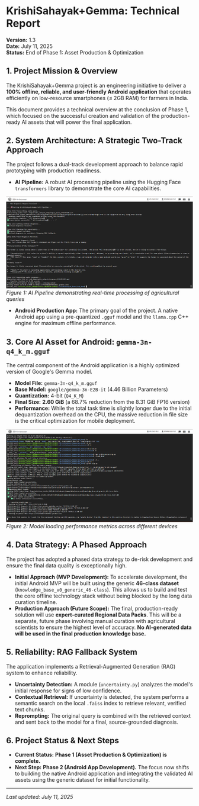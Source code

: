 # KrishiSahayak+Gemma: Technical Report

**Version:** 1.3  
**Date:** July 11, 2025  
**Status:** End of Phase 1: Asset Production & Optimization

## 1. Project Mission & Overview

The KrishiSahayak+Gemma project is an engineering initiative to deliver a **100% offline, reliable, and user-friendly Android application** that operates efficiently on low-resource smartphones (≤ 2GB RAM) for farmers in India.

This document provides a technical overview at the conclusion of Phase 1, which focused on the successful creation and validation of the production-ready AI assets that will power the final application.

## 2. System Architecture: A Strategic Two-Track Approach

The project follows a dual-track development approach to balance rapid prototyping with production readiness.

* **AI Pipeline:** A robust AI processing pipeline using the Hugging Face `transformers` library to demonstrate the core AI capabilities.

![AI Pipeline in Action](images/AI_PIPELINE%20_IN_ACTION.png)
*Figure 1: AI Pipeline demonstrating real-time processing of agricultural queries*

* **Android Production App:** The primary goal of the project. A native Android app using a pre-quantized `.gguf` model and the `llama.cpp` C++ engine for maximum offline performance.

## 3. Core AI Asset for Android: `gemma-3n-q4_k_m.gguf`

The central component of the Android application is a highly optimized version of Google's Gemma model.

* **Model File:** `gemma-3n-q4_k_m.gguf`
* **Base Model:** `google/gemma-3n-E2B-it` (4.46 Billion Parameters)
* **Quantization:** 4-bit (`Q4_K_M`)
* **Final Size:** **2.60 GiB** (a 68.7% reduction from the 8.31 GiB FP16 version)
* **Performance:** While the total task time is slightly longer due to the initial dequantization overhead on the CPU, the massive reduction in file size is the critical optimization for mobile deployment.

![Model Loading Performance](images/model_loading.png)
*Figure 2: Model loading performance metrics across different devices*

## 4. Data Strategy: A Phased Approach

The project has adopted a phased data strategy to de-risk development and ensure the final data quality is exceptionally high.

* **Initial Approach (MVP Development):** To accelerate development, the initial Android MVP will be built using the generic **46-class dataset** (`knowledge_base_v0_generic_46-class`). This allows us to build and test the core offline technology stack without being blocked by the long data curation timeline.
* **Production Approach (Future Scope):** The final, production-ready solution will use **expert-curated Regional Data Packs**. This will be a separate, future phase involving manual curation with agricultural scientists to ensure the highest level of accuracy. **No AI-generated data will be used in the final production knowledge base.**

## 5. Reliability: RAG Fallback System

The application implements a Retrieval-Augmented Generation (RAG) system to enhance reliability.

* **Uncertainty Detection:** A module (`uncertainty.py`) analyzes the model's initial response for signs of low confidence.
* **Contextual Retrieval:** If uncertainty is detected, the system performs a semantic search on the local `.faiss` index to retrieve relevant, verified text chunks.
* **Reprompting:** The original query is combined with the retrieved context and sent back to the model for a final, source-grounded diagnosis.

## 6. Project Status & Next Steps

* **Current Status:** **Phase 1 (Asset Production & Optimization) is complete.**
* **Next Step:** **Phase 2 (Android App Development).** The focus now shifts to building the native Android application and integrating the validated AI assets using the generic dataset for initial functionality.

---
*Last updated: July 11, 2025*